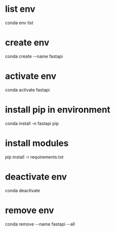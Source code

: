# list env
conda env list

# create env
conda create --name fastapi

# activate env
conda activate fastapi

# install pip in environment
conda install -n fastapi pip

# install modules
pip install -r requirements.txt


# deactivate env
conda deactivate

# remove env
conda remove --name fastapi --all